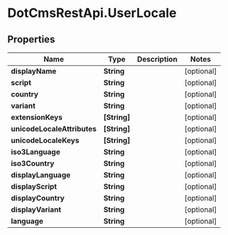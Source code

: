 # DotCmsRestApi.UserLocale

## Properties

Name | Type | Description | Notes
------------ | ------------- | ------------- | -------------
**displayName** | **String** |  | [optional] 
**script** | **String** |  | [optional] 
**country** | **String** |  | [optional] 
**variant** | **String** |  | [optional] 
**extensionKeys** | **[String]** |  | [optional] 
**unicodeLocaleAttributes** | **[String]** |  | [optional] 
**unicodeLocaleKeys** | **[String]** |  | [optional] 
**iso3Language** | **String** |  | [optional] 
**iso3Country** | **String** |  | [optional] 
**displayLanguage** | **String** |  | [optional] 
**displayScript** | **String** |  | [optional] 
**displayCountry** | **String** |  | [optional] 
**displayVariant** | **String** |  | [optional] 
**language** | **String** |  | [optional] 


